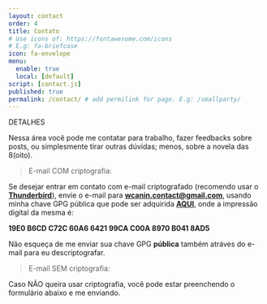```yaml
---
layout: contact
order: 4
title: Contato
# Use icons of: https://fontawesome.com/icons
# E.g: fa-briefcase
icon: fa-envelope
menu:
  enable: true
  local: [default]
script: [contact.js]
published: true
permalink: /contact/ # add permilink for page. E.g: /smallparty/
---
```


DETALHES

Nessa área você pode me contatar para trabalho, fazer feedbacks sobre posts, ou simplesmente tirar outras dúvidas; menos, sobre a novela das 8(oito).

> E-mail COM criptografia:

Se desejar entrar em contato com e-mail criptografado (recomendo usar o [**Thunderbird**](https://www.thunderbird.net/pt-BR/)), envie o e-mail para **wcanin.contact@gmail.com**,
usando minha chave GPG pública que pode ser adquirida [**AQUI**](https://williamcanin.dev/docs/key/public.asc), onde a impressão digital da mesma é:

**19E0 B6CD C72C 60A6 6421 99CA C00A 8970 B041 8AD5**

Não esqueça de me enviar sua chave GPG **pública** também atráves do e-mail para eu descriptografar.

> E-mail SEM criptografia:

Caso NÃO queira usar criptografia, você pode estar preenchendo o formulário abaixo e me enviando.

